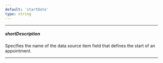 ```yaml
---
default: 'startDate'
type: string
---
```

---
##### shortDescription
Specifies the name of the data source item field that defines the start of an appointment.

---
